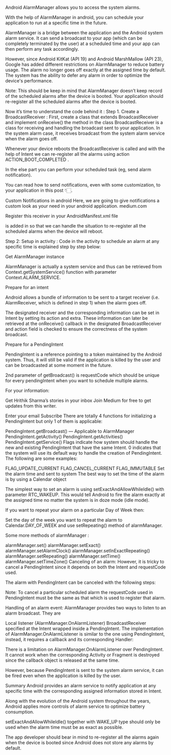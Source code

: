 

Android AlarmManager allows you to access the system alarms.

With the help of AlarmManager in android, you can schedule your application to run at a specific time in the future.

AlarmManager is a bridge between the application and the Android system alarm service. It can send a broadcast to your app (which can be completely terminated by the user) at a scheduled time and your app can then perform any task accordingly.

However, since Android KitKat (API 19) and Android MarshMallow (API 23), Google has added different restrictions on AlarmManager to reduce battery usage. The alarm no longer goes off exactly at the assigned time by default. The system has the ability to defer any alarm in order to optimize the device's performance.

Note: This should be keep in mind that AlarmManager doesn’t keep record of the scheduled alarms after the device is booted. Your application should re-register all the scheduled alarms after the device is booted.

Now it’s time to understand the code behind it :
Step 1. Create a BroadcastReceiver :
First, create a class that extends BroadcastReceiver and implement onReceive() the method in the class
BroadcastReceiver is a class for receiving and handling the broadcast sent to your application. In the system alarm case, it receives broadcast from the system alarm service when the alarm goes off.


Whenever your device reboots the BroadcastReceiver is called and with the help of Intent we can re-register all the alarms using action ACTION_BOOT_COMPLETED .

In the else part you can perform your scheduled task (eg, send alarm notification).

You can read how to send notifications, even with some customization, to your application in this post 👇🏻.

Custom Notifications in android
Here, we are going to give notifications a custom look as your need in your android application.
medium.com

Register this receiver in your AndroidManifest.xml file

<action android:name="android.intent.action.BOOT_COMPLETED"/> is added in <intent-filter> so that we can handle the situation to re-register all the scheduled alarms when the device will reboot.

Step 2: Setup in activity :
Code in the activity to schedule an alarm at any specific time is explained step by step below:

Get AlarmManager instance

AlarmManager is actually a system service and thus can be retrieved from Context.getSystemService() function with parameter Context.ALARM_SERVICE.

Prepare for an intent

Android allows a bundle of information to be sent to a target receiver (i.e. AlarmReceiver, which is defined in step 1) when the alarm goes off.

The designated receiver and the corresponding information can be set in Intent by setting its action and extra. These information can later be retrieved at the onReceive() callback in the designated BroadcastReceiver and action field is checked to ensure the correctness of the system broadcast.

Prepare for a PendingIntent

PendingIntent is a reference pointing to a token maintained by the Android system. Thus, it will still be valid if the application is killed by the user and can be broadcasted at some moment in the future.

2nd parameter of getBroadcast() is requestCode which should be unique for every pendingIntent when you want to schedule multiple alarms.

For your information:

Get Hrithik Sharma’s stories in your inbox
Join Medium for free to get updates from this writer.

Enter your email
Subscribe
There are totally 4 functions for initializing a PendingIntent but only 1 of them is applicable:

PendingIntent.getBroadcast() — Applicable to AlarmManager
PendingIntent.getActivity()
PendingIntent.getActivities()
PendingIntent.getService()
Flags indicate how system should handle the new and existing PendingIntent that have the same Intent. 0 indicates that the system will use its default way to handle the creation of PendingIntent. The following are some examples:

FLAG_UPDATE_CURRENT
FLAG_CANCEL_CURRENT
FLAG_IMMUTABLE
Set the alarm time and sent to system
The best way to set the time of the alarm is by using a Calendar object


The simplest way to set an alarm is using setExactAndAllowWhileIdle() with parameter RTC_WAKEUP. This would tell Android to fire the alarm exactly at the assigned time no matter the system is in doze mode (idle mode).

If you want to repeat your alarm on a particular Day of Week then:


Set the day of the week you want to repeat the alarm to Calendar.DAY_OF_WEEK and use setRepeating() method of alarmManager.

Some more methods of alarmManager :

alarmManager.set()
alarmManager.setExact()
alarmManager.setAlarmClock()
alarmManager.setInExactRepeating()
alarmManager.setRepeating()
alarmManager.setTime()
alarmManager.setTimeZone()
Canceling of an alarm:
However, it is tricky to cancel a PendingIntent since it depends on both the Intent and requestCode used.

The alarm with PendingIntent can be canceled with the following steps:


Note: To cancel a particular scheduled alarm the requestCode used in PendingIntent must be the same as that which is used to register that alarm.

Handling of an alarm event:
AlarmManager provides two ways to listen to an alarm broadcast. They are

Local listener (AlarmManager.OnAlarmListener)
BroadcastReceiver specified at the Intent wrapped inside a PendingIntent.
The implementation of AlarmManager.OnAlarmListener is similar to the one using PendingIntent, instead, it requires a callback and its corresponding Handler:


There is a limitation on AlarmManager.OnAlarmListener over PendingIntent. It cannot work when the corresponding Activity or Fragment is destroyed since the callback object is released at the same time.

However, because PendingIntent is sent to the system alarm service, it can be fired even when the application is killed by the user.

Summary
Android provides an alarm service to notify application at any specific time with the corresponding assigned information stored in Intent.

Along with the evolution of the Android system throughout the years, Android applies more controls of alarm service to optimize battery consumption.

setExactAndAllowWhileIdle() together with WAKE_UP type should only be used when the alarm time must be as exact as possible.

The app developer should bear in mind to re-register all the alarms again when the device is booted since Android does not store any alarms by default.